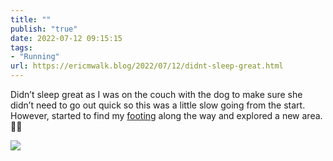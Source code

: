 ```yaml
---
title: ""
publish: "true"
date: 2022-07-12 09:15:15
tags:
- "Running"
url: https://ericmwalk.blog/2022/07/12/didnt-sleep-great.html
---
```

Didn’t sleep great as I was on the couch with the dog to make sure she didn’t need to go out quick so this was a little slow going from the start. However, started to find my [footing](http://www.strava.com/activities/7456241323) along the way and explored a new area. 🏃‍♂️

![](https://ericmwalk.blog/uploads/2022/e45845c377.jpg)